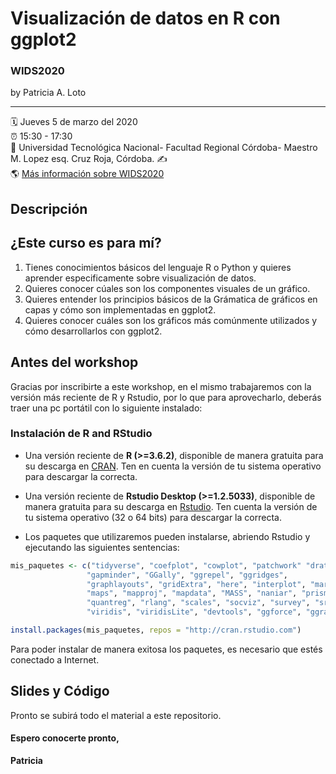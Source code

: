 

Visualización de datos en R con ggplot2
================

### WIDS2020

by Patricia A. Loto

-----

:spiral_calendar: Jueves 5 de marzo del 2020  
:alarm_clock:     15:30 - 17:30  
:hotel:           Universidad Tecnológica Nacional- Facultad Regional Córdoba- Maestro M. Lopez esq. Cruz Roja, Córdoba.
:writing_hand:    
:earth_americas:  [Más información sobre WIDS2020](https://http://metcba.org/)  

## Descripción

## ¿Este curso es para mí?
1. Tienes conocimientos básicos del lenguaje R o Python y quieres aprender especificamente sobre visualización de datos.
2. Quieres conocer cúales son los componentes visuales de un gráfico.
3. Quieres entender los principios básicos de la Grámatica de gráficos en capas y cómo son implementadas en ggplot2.
4. Quieres conocer cuáles son los gráficos más comúnmente utilizados y cómo desarrollarlos con ggplot2.


## Antes del workshop

Gracias por inscribirte a este workshop, en el mismo trabajaremos con la versión más reciente de R y Rstudio, por lo que para aprovecharlo, deberás traer una pc portátil con lo siguiente instalado:

### Instalación de R and RStudio 

- Una versión reciente de **R (>=3.6.2)**, disponible de manera gratuita para su descarga en [CRAN](https://cran.r-project.org/). Ten en cuenta la versión de tu sistema operativo para descargar la correcta.

- Una versión reciente de **Rstudio Desktop (>=1.2.5033)**, disponible de manera gratuita para su descarga en [Rstudio](https://www.rstudio.com/download). Ten cuenta la versión de tu sistema operativo (32 o 64 bits) para descargar la correcta.

- Los paquetes que utilizaremos pueden instalarse, abriendo Rstudio y ejecutando las siguientes sentencias:

``` R
mis_paquetes <- c("tidyverse", "coefplot", "cowplot", "patchwork" "drat",
                 "gapminder", "GGally", "ggrepel", "ggridges",  
                 "graphlayouts", "gridExtra", "here", "interplot", "margins", 
                 "maps", "mapproj", "mapdata", "MASS", "naniar", "prismatic", 
                 "quantreg", "rlang", "scales", "socviz", "survey", "srvyr", 
                 "viridis", "viridisLite", "devtools", "ggforce", "ggraph", "sf")

install.packages(mis_paquetes, repos = "http://cran.rstudio.com")

```
Para poder instalar de manera exitosa los paquetes, es necesario que estés conectado a Internet.

## Slides y Código
Pronto se subirá todo el material a este repositorio.





#### Espero conocerte pronto,

**Patricia**


